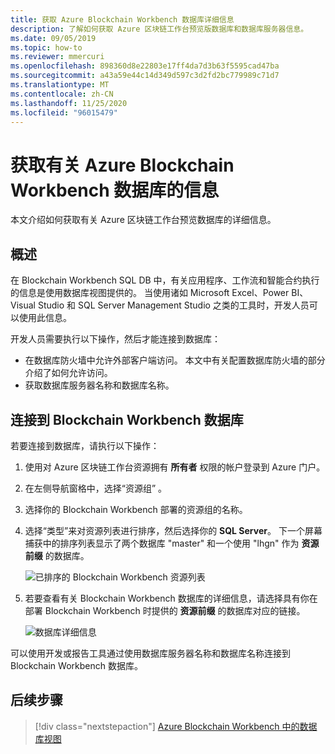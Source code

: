 ```yaml
---
title: 获取 Azure Blockchain Workbench 数据库详细信息
description: 了解如何获取 Azure 区块链工作台预览版数据库和数据库服务器信息。
ms.date: 09/05/2019
ms.topic: how-to
ms.reviewer: mmercuri
ms.openlocfilehash: 898360d8e22803e17ff4da7d3b63f5595cad47ba
ms.sourcegitcommit: a43a59e44c14d349d597c3d2fd2bc779989c71d7
ms.translationtype: MT
ms.contentlocale: zh-CN
ms.lasthandoff: 11/25/2020
ms.locfileid: "96015479"
---
```

# <a name="get-information-about-your-azure-blockchain-workbench-database"></a>获取有关 Azure Blockchain Workbench 数据库的信息

本文介绍如何获取有关 Azure 区块链工作台预览数据库的详细信息。

## <a name="overview"></a>概述

在 Blockchain Workbench SQL DB 中，有关应用程序、工作流和智能合约执行的信息是使用数据库视图提供的。 当使用诸如 Microsoft Excel、Power BI、Visual Studio 和 SQL Server Management Studio 之类的工具时，开发人员可以使用此信息。

开发人员需要执行以下操作，然后才能连接到数据库：

* 在数据库防火墙中允许外部客户端访问。 本文中有关配置数据库防火墙的部分介绍了如何允许访问。
* 获取数据库服务器名称和数据库名称。

## <a name="connect-to-the-blockchain-workbench-database"></a>连接到 Blockchain Workbench 数据库

若要连接到数据库，请执行以下操作：

1. 使用对 Azure 区块链工作台资源拥有 **所有者** 权限的帐户登录到 Azure 门户。
2. 在左侧导航窗格中，选择“资源组”  。
3. 选择你的 Blockchain Workbench 部署的资源组的名称。
4. 选择“类型”来对资源列表进行排序，然后选择你的 **SQL Server**。 下一个屏幕捕获中的排序列表显示了两个数据库 "master" 和一个使用 "lhgn" 作为 **资源前缀** 的数据库。

   ![已排序的 Blockchain Workbench 资源列表](./media/getdb-details/sorted-workbench-resource-list.png)

5. 若要查看有关 Blockchain Workbench 数据库的详细信息，请选择具有你在部署 Blockchain Workbench 时提供的 **资源前缀** 的数据库对应的链接。

   ![数据库详细信息](./media/getdb-details/workbench-db-details.png)

可以使用开发或报告工具通过使用数据库服务器名称和数据库名称连接到 Blockchain Workbench 数据库。

## <a name="next-steps"></a>后续步骤

> [!div class="nextstepaction"]
> [Azure Blockchain Workbench 中的数据库视图](database-views.md)